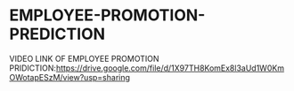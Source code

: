 # EMPLOYEE-PROMOTION-PREDICTION
VIDEO LINK OF EMPLOYEE PROMOTION PRIDICTION:https://drive.google.com/file/d/1X97TH8KomEx8l3aUd1W0KmOWotapESzM/view?usp=sharing
